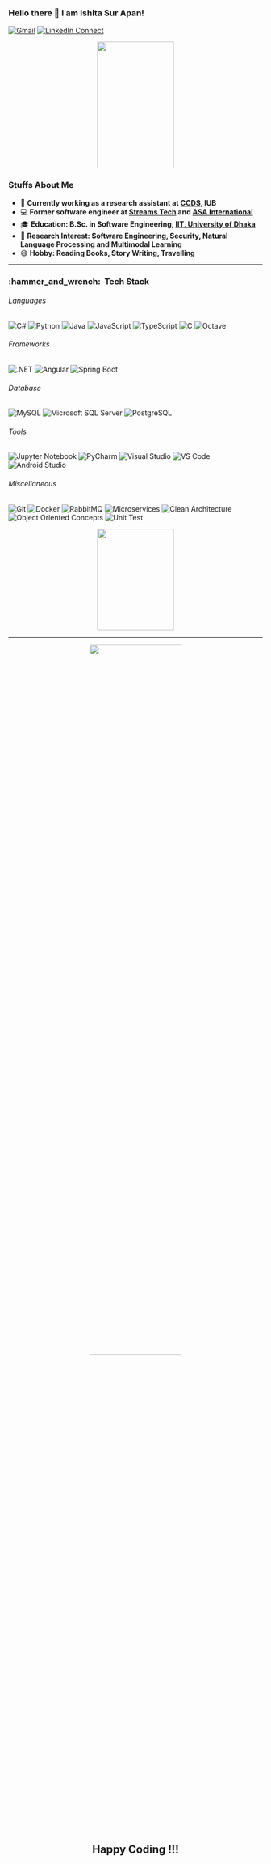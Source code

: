 ### Hello there 👋 I am Ishita Sur Apan!

[![Gmail](https://img.shields.io/badge/Send%20Mail-EA4335?style=flat&logo=gmail&labelColor=white)](mailto:ishitasurapan@gmail.com)
[![LinkedIn Connect](https://img.shields.io/badge/Connect-0A66C2?style=flat&logo=linkedin)](https://www.linkedin.com/in/ishita-sur-apan/)

<!--
**IshitaApan/IshitaApan** is a ✨ _special_ ✨ repository because its `README.md` (this file) appears on your GitHub profile.
Here are some ideas to get you started:

- 🔭 I’m currently working on ...
- 🌱 I’m currently learning ...
- 👯 I’m looking to collaborate on ...
- 🤔 I’m looking for help with ...
- 💬 Ask me about ...
- 📫 How to reach me: ...
- 😄 Pronouns: ...
- ⚡ Fun fact: ...
-->

<p align="center">
  <img height=250 align="center" src="https://github-readme-stats.vercel.app/api?username=IshitaApan&count_private=true&show_icons=true&theme=gruvbox" width="55%"/>
</p>

### Stuffs About Me
- 🔭 <b>Currently working as a research assistant at [CCDS](https://ccds.ai/), IUB </b>
- 💻 <b>Former software engineer at [Streams Tech](https://streamstech.com/) and [ASA International](https://www.asa-international.com/) </b>
- 🎓 <b>Education: B.Sc. in Software Engineering, [IIT, University of Dhaka](https://iit.du.ac.bd/) </b>
- 🤔 <b>Research Interest: Software Engineering, Security, Natural Language Processing and Multimodal Learning</b>
- 😄 <b>Hobby: Reading Books, Story Writing, Travelling</b>
---

<h3> :hammer_and_wrench: &nbsp;Tech Stack</h3>

###### Languages

<p>
   <img alt="C#" src="https://img.shields.io/badge/C%23%20-512BD4.svg?&style=flat-square&logo=csharp&logoColor=white" />
   <img alt="Python" src="https://img.shields.io/badge/Python-3776AB.svg?&style=flat-square&logo=python&logoColor=white" />
   <img alt="Java" src="https://img.shields.io/badge/Java-000000?style=flat-square&logo=openjdk&logoColor=white" />
   <img alt="JavaScript" src="https://img.shields.io/badge/JavaScript-F7DF1E.svg?&style=flat-square&logo=javascript&logoColor=black" />
   <img alt="TypeScript" src="https://img.shields.io/badge/TypeScript-%233178C6?style=flat-square&logo=typescript&logoColor=white" />
   <img alt="C" src="https://img.shields.io/badge/C-A8B9CC.svg?&style=flat-square&logo=c&logoColor=white" />
   <img alt="Octave" src="https://img.shields.io/badge/Octave-0790C0.svg?&style=flat-square&logo=octave&logoColor=white" />
</p>

###### Frameworks

<p>
  <img alt=".NET" src="https://img.shields.io/badge/ASP.NET%20Core-512BD4?style=flat-square&logo=dotnet&logoColor=white" />
  <img alt="Angular" src="https://img.shields.io/badge/Angular-%0F0F11?style=flat-square&logo=angular&logoColor=white" />
  <img alt ="Spring Boot" src = "https://img.shields.io/badge/Spring%20Boot-6DB33F?style=flat-square&logo=springboot&logoColor=white" />
</p>

###### Database
<p>
  <img alt ="MySQL" src="https://img.shields.io/badge/MySQL-4479A1?style=flat-square&logo=mysql&logoColor=white" />
  <img alt ="Microsoft SQL Server" src = "https://img.shields.io/badge/Microsoft%20SQL%20Server-CC2927?style=flat-square&logo=microsoftsqlserver&logoColor=white" />
  <img alt ="PostgreSQL" src="https://img.shields.io/badge/PostgreSQL-4169E1?style=flat-square&logo=postgresql&logoColor=white" />
</p>


###### Tools

<p>
  <img alt = "Jupyter Notebook" src = "https://img.shields.io/badge/Jupyter%20Notebook-F37626?style=flat-square&logo=jupyter&logoColor=white" />
  <img alt="PyCharm" src="https://img.shields.io/badge/PyCharm-000000.svg?&style=flat-square&logo=PyCharm&logoColor=white" />
  <img alt="Visual Studio" src = "https://img.shields.io/badge/Visual%20Studio-5C2D91?style=flat-square&logo=visualstudio&logoColor=white" />
  <img alt="VS Code" src="https://img.shields.io/badge/VS%20Code-007ACC?style=flat-square&logo=visualstudiocode&logoColor=white" />
  <img alt="Android Studio" src="https://img.shields.io/badge/Android%20Studio-3D1184.svg?&style=flat-square&logo=Android-studio&logoColor=white" />
</p>

###### Miscellaneous

<p>
  <img alt = "Git" src = "https://img.shields.io/badge/Git-F05032?style=flat-square&logo=git&logoColor=white" />
  <img alt = "Docker" src = "https://img.shields.io/badge/Docker-2496ED?style=flat-square&logo=docker&logoColor=white" />
  <img alt = "RabbitMQ" src = "https://img.shields.io/badge/RabbitMQ-FF6600?style=flat-square&logo=rabbitmq&logoColor=white" />
  <img alt = "Microservices" src = "https://img.shields.io/badge/Microservices-CC2927?style=flat-square&logo=microservices&logoColor=white" />
  <img alt="Clean Architecture" src = "https://img.shields.io/badge/Clean%20Architecture-2496ED?style=flat-square&logo=cleanarchitecture&logoColor=white" />
  <img alt="Object Oriented Concepts" src = "https://img.shields.io/badge/Object%20Oriented%20Concepts-FF6600?style=flat-square&logo=cleanarchitecture&logoColor=white" />
  <img alt="Unit Test" src = "https://img.shields.io/badge/Unit%20Test-5C2D91?style=flat-square&logo=visualstudio&logoColor=white" />
</p>


<p align="center">
  <img height=200 align="center" src= "https://github-readme-stats.vercel.app/api/top-langs?username=IshitaApan&layout=compact&langs_count=8&theme=gruvbox" width="55%"/>
</p>

---

<p align="center">
   <img align="center" src="https://github-readme-streak-stats.herokuapp.com/?user=IshitaApan&hide_border=false&theme=gruvbox" width="60%" />
</p>

<h2 align="center"><b>Happy Coding !!!</b></h2>
